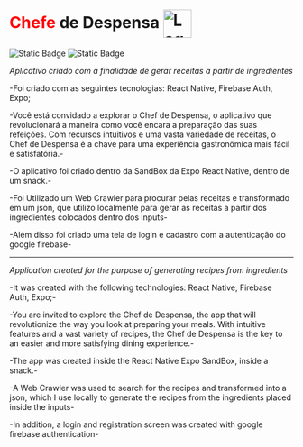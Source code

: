 <h1>
  <span style="color: red;">Chefe</span> de Despensa
  <img src="https://snack-code-uploads.s3.us-west-1.amazonaws.com/~asset/100a3f3d6518e0ce8c08f25594574c33" alt="Logo" style="vertical-align: middle; height: 50px;">
</h1>

![Static Badge](https://img.shields.io/badge/STATUS%20-%20DESENVOLVIDO-red?style=flat-square)
![Static Badge](https://img.shields.io/badge/RELEASEAD%20DATE-%20JULY-red?style=flat-square)


*Aplicativo criado com a finalidade de gerar receitas a partir de ingredientes*

-Foi criado com as seguintes tecnologias: React Native, Firebase Auth, Expo;

-Você está convidado a explorar o Chef de Despensa, o aplicativo que revolucionará a maneira como você encara a preparação das suas refeições. Com recursos intuitivos e uma vasta variedade de receitas, o Chef de Despensa é a chave para uma experiência gastronômica mais fácil e satisfatória.-

-O aplicativo foi criado dentro da SandBox da Expo React Native, dentro de um snack.-

-Foi Utilizado um Web Crawler para procurar pelas receitas e transformado em um json, que utilizo localmente para gerar as receitas a partir dos ingredientes colocados dentro dos inputs-

-Além disso foi criado uma tela de login e cadastro com a autenticação do google firebase-

**************************************************************************************************************************************

*Application created for the purpose of generating recipes from ingredients*

-It was created with the following technologies: React Native, Firebase Auth, Expo;-

-You are invited to explore the Chef de Despensa, the app that will revolutionize the way you look at preparing your meals. With intuitive features and a vast variety of recipes, the Chef de Despensa is the key to an easier and more satisfying dining experience.-

-The app was created inside the React Native Expo SandBox, inside a snack.-

-A Web Crawler was used to search for the recipes and transformed into a json, which I use locally to generate the recipes from the ingredients placed inside the inputs-

-In addition, a login and registration screen was created with google firebase authentication-
